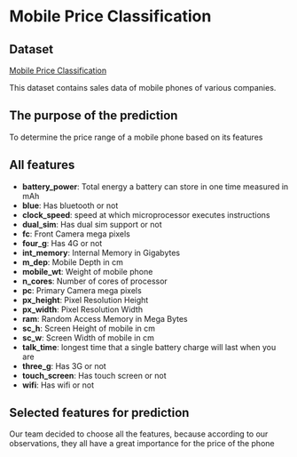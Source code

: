 # Mobile Price Classification

## Dataset
[Mobile Price Classification](https://www.kaggle.com/datasets/iabhishekofficial/mobile-price-classification?select=train.csv)

This dataset contains sales data of mobile phones of various companies.

## The purpose of the prediction 
To determine the price range of a mobile phone based on its features

## All features
- **battery_power**: Total energy a battery can store in one time measured in mAh
- **blue**: Has bluetooth or not
- **clock_speed**: speed at which microprocessor executes instructions
- **dual_sim**: Has dual sim support or not
- **fc**: Front Camera mega pixels
- **four_g**: Has 4G or not
- **int_memory**: Internal Memory in Gigabytes
- **m_dep**: Mobile Depth in cm
- **mobile_wt**: Weight of mobile phone
- **n_cores**: Number of cores of processor
- **pc**: Primary Camera mega pixels
- **px_height**: Pixel Resolution Height
- **px_width**: Pixel Resolution Width
- **ram**: Random Access Memory in Mega Bytes
- **sc_h**: Screen Height of mobile in cm
- **sc_w**: Screen Width of mobile in cm
- **talk_time**: longest time that a single battery charge will last when you are
- **three_g**: Has 3G or not
- **touch_screen**: Has touch screen or not
- **wifi**: Has wifi or not

## Selected features for prediction

Our team decided to choose all the features, because according to our observations, they all have a great importance for the price of the phone